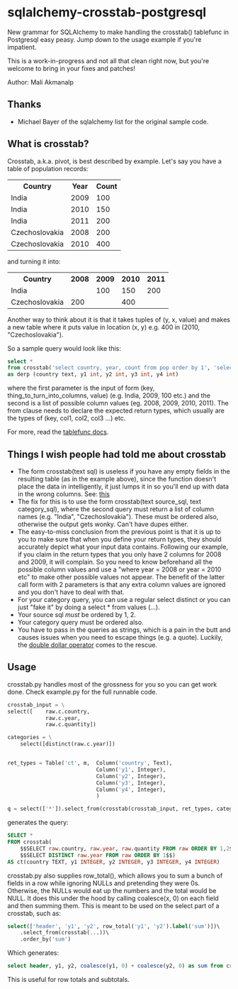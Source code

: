 sqlalchemy-crosstab-postgresql
==============================

New grammar for SQLAlchemy to make handling the crosstab() tablefunc in
Postgresql easy peasy. Jump down to the usage example if you're impatient.

This is a work-in-progress and not all that clean right now, but you're welcome
to bring in your fixes and patches!

Author: Mali Akmanalp

Thanks
------
* Michael Bayer of the sqlalchemy list for the original sample code.


What is crosstab?
-----------------

Crosstab, a.k.a. pivot, is best described by example. Let's say you have a table of population records:

<table>
    <tr>
        <th>Country</th>
        <th>Year</th>
        <th>Count</th>
    </tr>
    <tr>
        <td>India</td>
        <td>2009</td>
        <td>100</td>
    </tr>
    <tr>
        <td>India</td>
        <td>2010</td>
        <td>150</td>
    </tr>
    <tr>
        <td>India</td>
        <td>2011</td>
        <td>200</td>
    </tr>
    <tr>
        <td>Czechoslovakia</td>
        <td>2008</td>
        <td>200</td>
    </tr>
    <tr>
        <td>Czechoslovakia</td>
        <td>2010</td>
        <td>400</td>
    </tr>
</table>

and turning it into:

<table>
    <tr>
        <th>Country</th>
        <th>2008</th>
        <th>2009</th>
        <th>2010</th>
        <th>2011</th>
    </tr>
    <tr>
        <td>India</td>
        <td></td>
        <td>100</td>
        <td>150</td>
        <td>200</td>
    </tr>
    <tr>
        <td>Czechoslovakia</td>
        <td>200</td>
        <td></td>
        <td>400</td>
        <td></td>
    </tr>
</table>

Another way to think about it is that it takes tuples of (y, x, value) and
makes a new table where it puts value in location (x, y) e.g. 400 in (2010,
"Czechoslovakia").

So a sample query would look like this:

```sql
select *
from crosstab('select country, year, count from pop order by 1', 'select distinct year from pop order by 1')
as derp (country text, y1 int, y2 int, y3 int, y4 int)
```

where the first parameter is the input of form (key,
thing_to_turn_into_columns, value) (e.g. India, 2009, 100 etc.) and the second
is a list of possible column values (eg. 2008, 2009, 2010, 2011). The from
clause needs to declare the expected return types, which usually are the types
of (key, col1, col2, col3 ...) etc.

For more, read the [tablefunc docs](http://www.postgresql.org/docs/current/static/tablefunc.html).

Things I wish people had told me about crosstab
-----------------------------------------------
* The form crosstab(text sql) is useless if you have any empty fields in the
  resulting table (as in the example above), since the function doesn't place
  the data in intelligently, it just lumps it in so you'll end up with data in
  the wrong columns. See: [this](http://stackoverflow.com/questions/3002499/postgresql-crosstab-query#11751905)
* The fix for this is to use the form crosstab(text source_sql, text
  category_sql), where the second query must return a list of column names
  (e.g. "India", "Czechoslovakia"). These must be ordered also, otherwise the
  output gets wonky. Can't have dupes either.
* The easy-to-miss conclusion from the previous point is that it is up to you
  to make sure that when you define your return types, they should accurately
  depict what your input data contains. Following our example, if you claim in
  the return types that you only have 2 columns for 2008 and 2009, it will
  complain. So you need to know beforehand all the possible column values and
  use a "where year = 2008 or year = 2010 etc" to make other possible values
  not appear. The benefit of the latter call form with 2 parameters is that any
  extra column values are ignored and you don't have to deal with that.
* For your category query, you can use a regular select distinct or you can
  just "fake it" by doing a select * from values (...).
* Your source sql *must* be ordered by 1, 2.
* Your category query must be ordered also.
* You have to pass in the queries as strings, which is a pain in the butt and
  causes issues when you need to escape things (e.g. a quote). Luckily, the
  [double dollar operator](http://www.postgresql.org/docs/current/interactive/sql-syntax-lexical.html#SQL-SYNTAX-DOLLAR-QUOTING)
  comes to the rescue.

Usage
-----
crosstab.py handles most of the grossness for you so you can get work done. Check example.py for the full runnable code.

```python
crosstab_input = \
select([    raw.c.country,
            raw.c.year,
            raw.c.quantity])

categories = \
    select([distinct(raw.c.year)])


ret_types = Table('ct', m,  Column('country', Text),
                            Column('y1', Integer),
                            Column('y2', Integer),
                            Column('y3', Integer),
                            Column('y4', Integer),
                            )

q = select(['*']).select_from(crosstab(crosstab_input, ret_types, categories=categories))
```

generates the query:

```sql
SELECT * 
FROM crosstab(
    $$SELECT raw.country, raw.year, raw.quantity FROM raw ORDER BY 1,2$$,
    $$SELECT DISTINCT raw.year FROM raw ORDER BY 1$$)
AS ct(country TEXT, y1 INTEGER, y2 INTEGER, y3 INTEGER, y4 INTEGER)
```

crosstab.py also supplies row_total(), which allows you to sum a bunch of
fields in a row while ignoring NULLs and pretending they were 0s. Otherwise,
the NULLs would eat up the numbers and the total would be NULL. It does this
under the hood by calling coalesce(x, 0) on each field and then summing them.
This is meant to be used on the select part of a crosstab, such as:

```sql
select(['header', 'y1', 'y2', row_total('y1', 'y2').label('sum')])\
    .select_from(crosstab(...))\
    .order_by('sum')
```

Which generates:

```sql
select header, y1, y2, coalesce(y1, 0) + coalesce(y2, 0) as sum from crosstab(...) order by sum
```

This is useful for row totals and subtotals.
